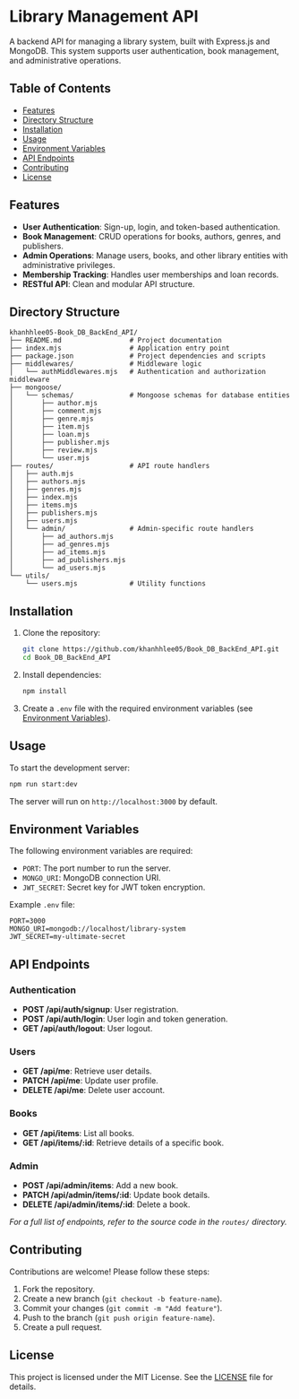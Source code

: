 # Library Management API

A backend API for managing a library system, built with Express.js and MongoDB. This system supports user authentication, book management, and administrative operations.

## Table of Contents
- [Features](#features)
- [Directory Structure](#directory-structure)
- [Installation](#installation)
- [Usage](#usage)
- [Environment Variables](#environment-variables)
- [API Endpoints](#api-endpoints)
- [Contributing](#contributing)
- [License](#license)

## Features
- **User Authentication**: Sign-up, login, and token-based authentication.
- **Book Management**: CRUD operations for books, authors, genres, and publishers.
- **Admin Operations**: Manage users, books, and other library entities with administrative privileges.
- **Membership Tracking**: Handles user memberships and loan records.
- **RESTful API**: Clean and modular API structure.

## Directory Structure
```
khanhhlee05-Book_DB_BackEnd_API/
├── README.md                 # Project documentation
├── index.mjs                 # Application entry point
├── package.json              # Project dependencies and scripts
├── middlewares/              # Middleware logic
│   └── authMiddlewares.mjs   # Authentication and authorization middleware
├── mongoose/
│   └── schemas/              # Mongoose schemas for database entities
│       ├── author.mjs
│       ├── comment.mjs
│       ├── genre.mjs
│       ├── item.mjs
│       ├── loan.mjs
│       ├── publisher.mjs
│       ├── review.mjs
│       └── user.mjs
├── routes/                   # API route handlers
│   ├── auth.mjs
│   ├── authors.mjs
│   ├── genres.mjs
│   ├── index.mjs
│   ├── items.mjs
│   ├── publishers.mjs
│   ├── users.mjs
│   └── admin/                # Admin-specific route handlers
│       ├── ad_authors.mjs
│       ├── ad_genres.mjs
│       ├── ad_items.mjs
│       ├── ad_publishers.mjs
│       └── ad_users.mjs
└── utils/
    └── users.mjs             # Utility functions
```

## Installation
1. Clone the repository:
   ```bash
   git clone https://github.com/khanhhlee05/Book_DB_BackEnd_API.git
   cd Book_DB_BackEnd_API
   ```
2. Install dependencies:
   ```bash
   npm install
   ```
3. Create a `.env` file with the required environment variables (see [Environment Variables](#environment-variables)).

## Usage
To start the development server:
```bash
npm run start:dev
```
The server will run on `http://localhost:3000` by default.

## Environment Variables
The following environment variables are required:
- `PORT`: The port number to run the server.
- `MONGO_URI`: MongoDB connection URI.
- `JWT_SECRET`: Secret key for JWT token encryption.

Example `.env` file:
```plaintext
PORT=3000
MONGO_URI=mongodb://localhost/library-system
JWT_SECRET=my-ultimate-secret
```

## API Endpoints
### Authentication
- **POST /api/auth/signup**: User registration.
- **POST /api/auth/login**: User login and token generation.
- **GET /api/auth/logout**: User logout.

### Users
- **GET /api/me**: Retrieve user details.
- **PATCH /api/me**: Update user profile.
- **DELETE /api/me**: Delete user account.

### Books
- **GET /api/items**: List all books.
- **GET /api/items/:id**: Retrieve details of a specific book.

### Admin
- **POST /api/admin/items**: Add a new book.
- **PATCH /api/admin/items/:id**: Update book details.
- **DELETE /api/admin/items/:id**: Delete a book.

_For a full list of endpoints, refer to the source code in the `routes/` directory._

## Contributing
Contributions are welcome! Please follow these steps:
1. Fork the repository.
2. Create a new branch (`git checkout -b feature-name`).
3. Commit your changes (`git commit -m "Add feature"`).
4. Push to the branch (`git push origin feature-name`).
5. Create a pull request.

## License
This project is licensed under the MIT License. See the [LICENSE](LICENSE) file for details.
